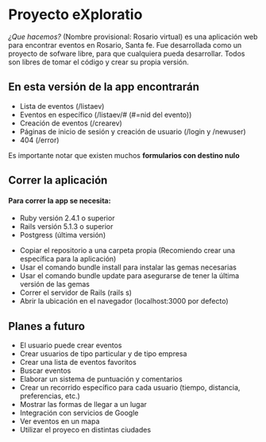 # **Proyecto  eXploratio**

*¿Que hacemos?* (Nombre provisional: Rosario virtual) es una aplicación web para encontrar eventos en Rosario, Santa fe.
Fue desarrollada como un proyecto de sofware libre, para que cualquiera pueda desarrollar.
Todos son libres de tomar el código y crear su propia versión.

## En esta versión de la app encontrarán
* Lista de eventos (/listaev)
* Eventos en específico (/listaev/# (#=nid del evento))
* Creación de eventos (/crearev)
* Páginas de inicio de sesión y creación de usuario (/login y /newuser)
* 404 (/error)

Es importante notar que existen muchos **formularios con destino nulo**

## Correr la aplicación

#### Para correr la app se necesita:
* Ruby versión 2.4.1 o superior
* Rails versión 5.1.3 o superior
* Postgress (última versión)

- Copiar el repositorio a una carpeta propia (Recomiendo crear una específica para la aplicación)
- Usar el comando bundle install para instalar las gemas necesarias
- Usar el comando bundle update para asegurarse de tener la última versión de las gemas
- Correr el servidor de Rails (rails s)
- Abrir la ubicación en el navegador (localhost:3000 por defecto)


## Planes a futuro
* El usuario puede crear eventos
* Crear usuarios de tipo particular y de tipo empresa
* Crear una lista de eventos favoritos
* Buscar eventos
* Elaborar un sistema de puntuación y comentarios
* Crear un recorrido específico para cada usuario (tiempo, distancia, preferencias, etc.)
* Mostrar las formas de llegar a un lugar
* Integración con servicios de Google
* Ver eventos en un mapa
* Utilizar el proyeco en distintas ciudades
